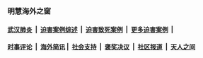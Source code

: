 
### 明慧海外之窗

####  [武汉肺炎](indexes/365.md?t=02150200) &nbsp;|&nbsp;  [迫害案例综述](indexes/328.md?t=02150200) &nbsp;|&nbsp; [迫害致死案例](indexes/277.md?t=02150200)  &nbsp;|&nbsp; [更多迫害案例](indexes/81.md?t=02150200)  &nbsp;|&nbsp; 
####  [时事评论](indexes/19.md?t=02150200) &nbsp;|&nbsp; [海外简讯](indexes/245.md?t=02150200)&nbsp;|&nbsp;  [社会支持](indexes/140.md?t=02150200) &nbsp;|&nbsp; [褒奖决议](indexes/282.md?t=02150200) &nbsp;|&nbsp; [社区报道](indexes/91.md?t=02150200)  &nbsp;|&nbsp; [天人之间](indexes/78.md?t=02150200) 


